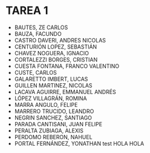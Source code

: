 # TAREA 1

- BAUTES, ZE CARLOS
- BAUZA, FACUNDO
- CASTRO DAVERI, ANDRES NICOLAS
- CENTURIÓN LOPEZ, SEBASTIÁN
- CHAVEZ NOGUERA, IGNACIO
- CORTALEZZI BORGES, CRISTIAN
- CUESTA FONTANA, FRANCO VALENTINO
- CUSTE, CARLOS
- GALARETTO IMBERT, LUCAS
- GUILLEN MARTINEZ, NICOLAS
- LACAVA AGUIRRE, EMMANUEL ANDRÉS
- LÓPEZ VILLAGRÁN, ROMINA
- MARRA ANGULO, FELIPE
- MARRERO TRUCIDO, LEANDRO
- NEGRIN SANCHEZ, SANTIAGO
- PARADA CANTISANI, JUAN FELIPE
- PERALTA ZUBIAGA, ALEXIS
- PERDOMO REBERON, NAHUEL
- PORTAL FERNÁNDEZ, YONATHAN
test
HOLA HOLA
